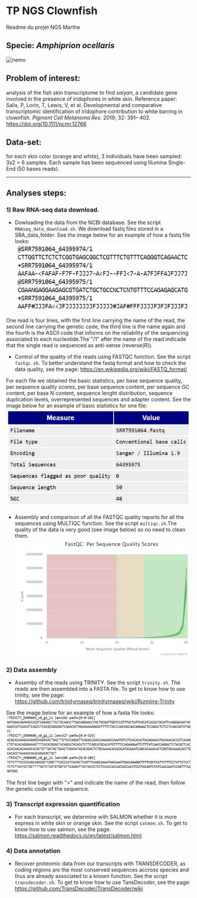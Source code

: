 # TP NGS Clownfish

Readme du projet NGS Marthe 

## Specie: _Amphiprion ocellaris_ 
![nemo](https://celebrationspress.com/wp-content/uploads/2017/11/112717Nemo.png)

## Problem of interest: 
analysis of the fish skin transcriptome to find _saiyan_, a candidate gene involved in the presence of iridophores in white skin. Reference paper: Salis, P, Lorin, T, Lewis, V, et al. Developmental and comparative transcriptomic identification of iridophore contribution to white barring in clownfish. _Pigment Cell Melanoma Res._ 2019; 32: 391– 402. https://doi.org/10.1111/pcmr.12766

## Data-set: 
for each skin color (orange and white), 3 individuals have been sampled: 3x2 = 6 samples. Each sample has been sequenced using Illumina Single-End (50 bases reads).

---
## Analyses steps:
### 1) Raw RNA-seq data download. 

  * Dowloading the data from the NCBI database. See the script `RNAseq_data_download.sh`. We download fastq files stored in a SRA_data_folder.
  See the image below for an example of how a fastq file looks:
  ![fastq_example](fastq_example.PNG)
  
  One read is four lines, with the first line carrying the name of the read, the second line carrying the genetic code, the third line is the name again and the fourth is the ASCII code that informs on the reliability of the sequencing associated to each nucleotide.The "/1" after the name of the read indicade that the single read is sequenced as anti-sense (reverse(R)).

  * Control of the quality of the reads using FASTQC function. See the script `fastqc.sh`. To better understand the fastq format and how to check the data quality, see the page: https://en.wikipedia.org/wiki/FASTQ_format/
  
  For each file we obtained the basic statistics, per base sequence quality, per sequence quality scores, per base sequence content, per sequence GC content, per base N content, sequence lenght distribution, sequence duplication levels, overrepresented sequences and adapter content. 
  See the image below for an example of basic statistics for one file:
  ![basics_statistics](basics_statistics.PNG)

  * Assembly and comparison of all the FASTQC quality reports for all the sequences using MULTIQC function. See the script `multiqc.sh`.The quality of the data is very good (see image below) so no need to clean them.
  ![fastqc_per_sequence_quality_scores_plot](fastqc_per_sequence_quality_scores_plot.png)


### 2) Data assembly
  * Assemby of the reads using TRINITY. See the script `trinity.sh`. The reads are then assembled into a FASTA file. To get to know how to use trinity, see the page: https://github.com/trinityrnaseq/trinityrnaseq/wiki/Running-Trinity
  
  See the image below for an example of how a fasta file looks:
  ![fasta_example](fasta_example.PNG)
  
  The first line begin with ">" and indicate the name of the read, then follow the genetic code of the sequence. 


### 3) Transcript expression quantification
  * For each transcript, we determine with SALMON whether it is more express in white skin or orange skin. See the script `salmon.sh`. To get to know how to use salmon, see the page: https://salmon.readthedocs.io/en/latest/salmon.html
  
### 4) Data annotation
  * Recover proteomic data from our transcripts with TRANSDECODER, as coding regions are the most conserved sequences accross species and thus are already associated to a known function. See the script `transdecoder.sh`. To get to know how to use TansDecoder, see the page: https://github.com/TransDecoder/TransDecoder/wiki
